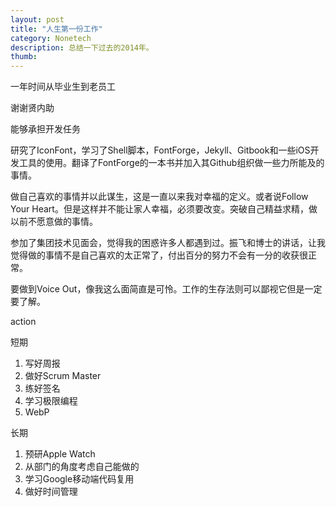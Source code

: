 ```yaml
---
layout: post
title: "人生第一份工作"
category: Nonetech
description: 总结一下过去的2014年。
thumb: 
---
```

一年时间从毕业生到老员工

谢谢贤内助

能够承担开发任务

研究了IconFont，学习了Shell脚本，FontForge，Jekyll、Gitbook和一些iOS开发工具的使用。翻译了FontForge的一本书并加入其Github组织做一些力所能及的事情。

做自己喜欢的事情并以此谋生，这是一直以来我对幸福的定义。或者说Follow Your Heart。但是这样并不能让家人幸福，必须要改变。突破自己精益求精，做以前不愿意做的事情。

参加了集团技术见面会，觉得我的困惑许多人都遇到过。振飞和博士的讲话，让我觉得做的事情不是自己喜欢的太正常了，付出百分的努力不会有一分的收获很正常。

要做到Voice Out，像我这么面简直是可怜。工作的生存法则可以鄙视它但是一定要了解。

action

短期

1. 写好周报
2. 做好Scrum Master
3. 练好签名
4. 学习极限编程
5. WebP

长期

1. 预研Apple Watch
2. 从部门的角度考虑自己能做的
3. 学习Google移动端代码复用
4. 做好时间管理